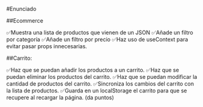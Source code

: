 #Enunciado

##Ecommerce

✅Muestra una lista de productos que vienen de un JSON
✅Añade un filtro por categoría
✅Añade un filtro por precio
✅Haz uso de useContext para evitar pasar props innecesarias.

##Carrito:

✅Haz que se puedan añadir los productos a un carrito.
✅Haz que se puedan eliminar los productos del carrito.
✅Haz que se puedan modificar la cantidad de productos del carrito.
✅Sincroniza los cambios del carrito con la lista de productos.
✅Guarda en un localStorage el carrito para que se recupere al recargar la página. (da puntos)

